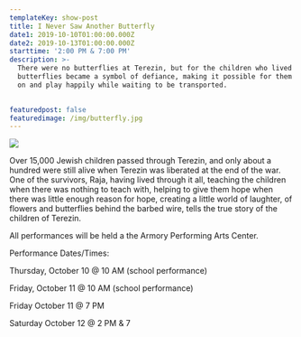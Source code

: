 ```yaml
---
templateKey: show-post
title: I Never Saw Another Butterfly
date1: 2019-10-10T01:00:00.000Z
date2: 2019-10-13T01:00:00.000Z
starttime: '2:00 PM & 7:00 PM'
description: >-
  There were no butterflies at Terezin, but for the children who lived there,
  butterflies became a symbol of defiance, making it possible for them to live
  on and play happily while waiting to be transported.

   
featuredpost: false
featuredimage: /img/butterfly.jpg
---
```

![](/img/butterfly.jpg)

Over 15,000 Jewish children passed through Terezin, and only about a hundred were still alive when Terezin was liberated at the end of the war. One of the survivors, Raja, having lived through it all, teaching the children when there was nothing to teach with, helping to give them hope when there was little enough reason for hope, creating a little world of laughter, of flowers and butterflies behind the barbed wire, tells the true story of the children of Terezin. 

All performances will be held a the Armory Performing Arts Center.

Performance Dates/Times:

Thursday, October 10 @ 10 AM (school performance) 

Friday, October 11 @ 10 AM (school performance) 

Friday October 11 @ 7 PM 

Saturday October 12 @ 2 PM  & 7
